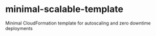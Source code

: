 # minimal-scalable-template
Minimal CloudFormation template for autoscaling and zero downtime deployments
